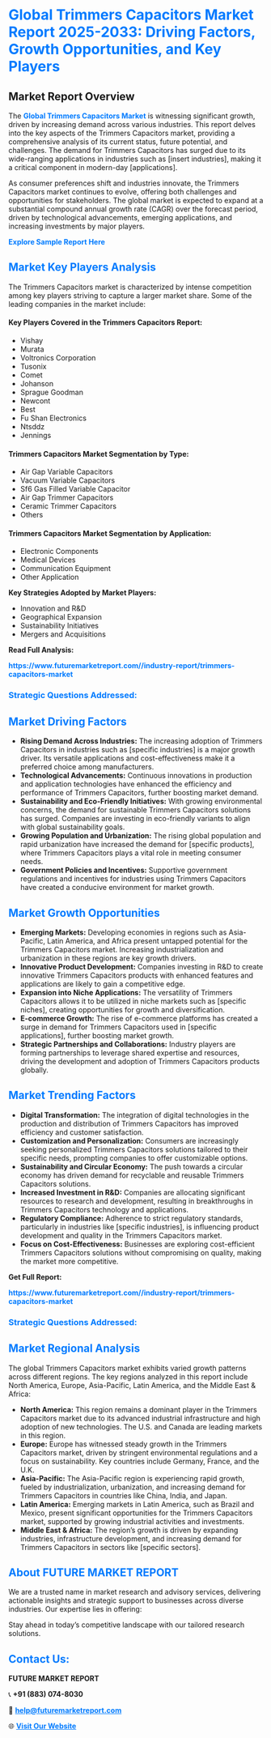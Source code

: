 <h1 style="color: #007BFF;">Global Trimmers Capacitors Market Report 2025-2033: Driving Factors, Growth Opportunities, and Key Players</h1>

<section id="overview">
<h2>Market Report Overview</h2>
<p>The <a href="https://www.futuremarketreport.com//industry-report/trimmers-capacitors-market" style="color: #007BFF; text-decoration: none;"><strong>Global Trimmers Capacitors Market</strong></a> is witnessing significant growth, driven by increasing demand across various industries. This report delves into the key aspects of the Trimmers Capacitors market, providing a comprehensive analysis of its current status, future potential, and challenges. The demand for Trimmers Capacitors has surged due to its wide-ranging applications in industries such as [insert industries], making it a critical component in modern-day [applications].</p>
<p>As consumer preferences shift and industries innovate, the Trimmers Capacitors market continues to evolve, offering both challenges and opportunities for stakeholders. The global market is expected to expand at a substantial compound annual growth rate (CAGR) over the forecast period, driven by technological advancements, emerging applications, and increasing investments by major players.</p>
</section>

<section id="overview">
<p><a href="https://www.futuremarketreport.com//request-sample/reportId=85933" style="color: #007BFF; text-decoration: none;"><strong>Explore Sample Report Here</strong></a></p>
</section>

<section id="key-players">
<h2 style="color: #007BFF;">Market Key Players Analysis</h2>
<p>The Trimmers Capacitors market is characterized by intense competition among key players striving to capture a larger market share. Some of the leading companies in the market include:</p>
<h4>Key Players Covered in the Trimmers Capacitors Report:</h4>
<ul><li>Vishay</li><li>Murata</li><li>Voltronics Corporation</li><li>Tusonix</li><li>Comet</li><li>Johanson</li><li>Sprague Goodman</li><li>Newcont</li><li>Best</li><li>Fu Shan Electronics</li><li>Ntsddz</li><li>Jennings</li></ul>
<h4>Trimmers Capacitors Market Segmentation by Type:</h4>
<ul><li>Air Gap Variable Capacitors</li><li>Vacuum Variable Capacitors</li><li>Sf6 Gas Filled Variable Capacitor</li><li>Air Gap Trimmer Capacitors</li><li>Ceramic Trimmer Capacitors</li><li>Others</li></ul>

<h4>Trimmers Capacitors Market Segmentation by Application:</h4>
<ul><li>Electronic Components</li><li>Medical Devices</li><li>Communication Equipment</li><li>Other Application</li></ul>
<p><strong>Key Strategies Adopted by Market Players:</strong></p>
<ul>
<li>Innovation and R&D</li>
<li>Geographical Expansion</li>
<li>Sustainability Initiatives</li>
<li>Mergers and Acquisitions</li>
</ul>
</section>

<section>
<p><strong>Read Full Analysis: </strong></p><a href="https://www.futuremarketreport.com//industry-report/trimmers-capacitors-market" style="color: #007BFF; text-decoration: none;"><strong>https://www.futuremarketreport.com//industry-report/trimmers-capacitors-market</strong></a>
<h3 style="color: #007BFF;">Strategic Questions Addressed:</h3>
</section>

<section id="driving-factors">
<h2 style="color: #007BFF;">Market Driving Factors</h2>
<ul>
<li><strong>Rising Demand Across Industries:</strong> The increasing adoption of Trimmers Capacitors in industries such as [specific industries] is a major growth driver. Its versatile applications and cost-effectiveness make it a preferred choice among manufacturers.</li>
<li><strong>Technological Advancements:</strong> Continuous innovations in production and application technologies have enhanced the efficiency and performance of Trimmers Capacitors, further boosting market demand.</li>
<li><strong>Sustainability and Eco-Friendly Initiatives:</strong> With growing environmental concerns, the demand for sustainable Trimmers Capacitors solutions has surged. Companies are investing in eco-friendly variants to align with global sustainability goals.</li>
<li><strong>Growing Population and Urbanization:</strong> The rising global population and rapid urbanization have increased the demand for [specific products], where Trimmers Capacitors plays a vital role in meeting consumer needs.</li>
<li><strong>Government Policies and Incentives:</strong> Supportive government regulations and incentives for industries using Trimmers Capacitors have created a conducive environment for market growth.</li>
</ul>
</section>

<section id="growth-opportunities">
<h2 style="color: #007BFF;">Market Growth Opportunities</h2>
<ul>
<li><strong>Emerging Markets:</strong> Developing economies in regions such as Asia-Pacific, Latin America, and Africa present untapped potential for the Trimmers Capacitors market. Increasing industrialization and urbanization in these regions are key growth drivers.</li>
<li><strong>Innovative Product Development:</strong> Companies investing in R&D to create innovative Trimmers Capacitors products with enhanced features and applications are likely to gain a competitive edge.</li>
<li><strong>Expansion into Niche Applications:</strong> The versatility of Trimmers Capacitors allows it to be utilized in niche markets such as [specific niches], creating opportunities for growth and diversification.</li>
<li><strong>E-commerce Growth:</strong> The rise of e-commerce platforms has created a surge in demand for Trimmers Capacitors used in [specific applications], further boosting market growth.</li>
<li><strong>Strategic Partnerships and Collaborations:</strong> Industry players are forming partnerships to leverage shared expertise and resources, driving the development and adoption of Trimmers Capacitors products globally.</li>
</ul>
</section>

<section id="trending-factors">
<h2 style="color: #007BFF;">Market Trending Factors</h2>
<ul>
<li><strong>Digital Transformation:</strong> The integration of digital technologies in the production and distribution of Trimmers Capacitors has improved efficiency and customer satisfaction.</li>
<li><strong>Customization and Personalization:</strong> Consumers are increasingly seeking personalized Trimmers Capacitors solutions tailored to their specific needs, prompting companies to offer customizable options.</li>
<li><strong>Sustainability and Circular Economy:</strong> The push towards a circular economy has driven demand for recyclable and reusable Trimmers Capacitors solutions.</li>
<li><strong>Increased Investment in R&D:</strong> Companies are allocating significant resources to research and development, resulting in breakthroughs in Trimmers Capacitors technology and applications.</li>
<li><strong>Regulatory Compliance:</strong> Adherence to strict regulatory standards, particularly in industries like [specific industries], is influencing product development and quality in the Trimmers Capacitors market.</li>
<li><strong>Focus on Cost-Effectiveness:</strong> Businesses are exploring cost-efficient Trimmers Capacitors solutions without compromising on quality, making the market more competitive.</li>
</ul>
</section>

<section>
<p><strong>Get Full Report: </strong></p><a href="https://www.futuremarketreport.com//industry-report/trimmers-capacitors-market" style="color: #007BFF; text-decoration: none;"><strong>https://www.futuremarketreport.com//industry-report/trimmers-capacitors-market</strong></a>
<h3 style="color: #007BFF;">Strategic Questions Addressed:</h3>
</section>


<section id="regional-analysis">
<h2 style="color: #007BFF;">Market Regional Analysis</h2>
<p>The global Trimmers Capacitors market exhibits varied growth patterns across different regions. The key regions analyzed in this report include North America, Europe, Asia-Pacific, Latin America, and the Middle East & Africa:</p>
<ul>
<li><strong>North America:</strong> This region remains a dominant player in the Trimmers Capacitors market due to its advanced industrial infrastructure and high adoption of new technologies. The U.S. and Canada are leading markets in this region.</li>
<li><strong>Europe:</strong> Europe has witnessed steady growth in the Trimmers Capacitors market, driven by stringent environmental regulations and a focus on sustainability. Key countries include Germany, France, and the U.K.</li>
<li><strong>Asia-Pacific:</strong> The Asia-Pacific region is experiencing rapid growth, fueled by industrialization, urbanization, and increasing demand for Trimmers Capacitors in countries like China, India, and Japan.</li>
<li><strong>Latin America:</strong> Emerging markets in Latin America, such as Brazil and Mexico, present significant opportunities for the Trimmers Capacitors market, supported by growing industrial activities and investments.</li>
<li><strong>Middle East & Africa:</strong> The region’s growth is driven by expanding industries, infrastructure development, and increasing demand for Trimmers Capacitors in sectors like [specific sectors].</li>
</ul>
</section>

<footer>
<h2 style="color: #007BFF;">About FUTURE MARKET REPORT</h2>
<p>We are a trusted name in market research and advisory services, delivering actionable insights and strategic support to businesses across diverse industries. Our expertise lies in offering:</p>

<p>Stay ahead in today’s competitive landscape with our tailored research solutions.</p>

<h2 style="color: #007BFF;">Contact Us:</h2>
<p><strong>FUTURE MARKET REPORT</strong></p>
<p>📞 <strong>+91 (883) 074-8030</strong></p>
<p>📧 <strong><a href="mailto:help@futuremarketreport.com" style="color: #007BFF;">help@futuremarketreport.com</a></strong></p>
<p>🌐 <strong><a href="https://www.futuremarketreport.com/" style="color: #007BFF;">Visit Our Website</a></strong></p>
</footer>